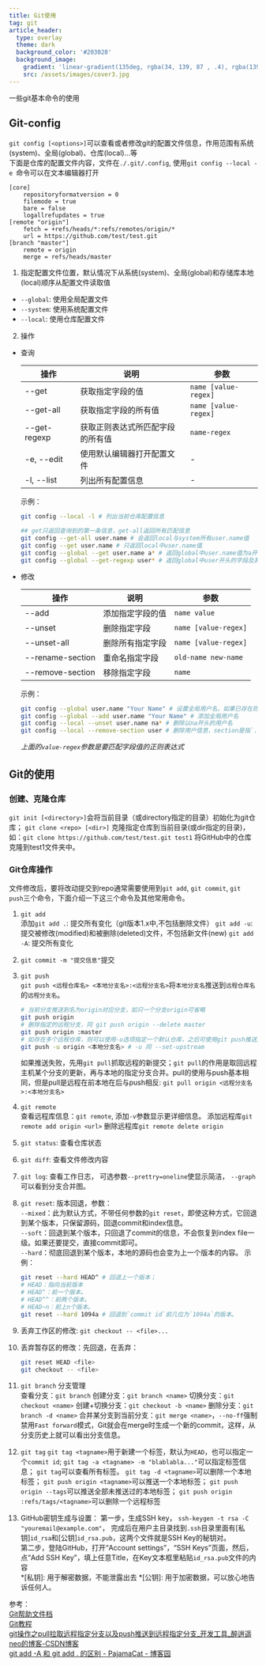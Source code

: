 ```yaml
---
title: Git使用
tag: git
article_header:
  type: overlay
  theme: dark
  background_color: '#203028'
  background_image:
    gradient: 'linear-gradient(135deg, rgba(34, 139, 87 , .4), rgba(139, 34, 139, .4))'
    src: /assets/images/cover3.jpg
---
```


一些git基本命令的使用  
<!--more-->

## Git-config
`git config [<options>]`可以查看或者修改git的配置文件信息，作用范围有系统(system)、全局(global)、仓库(local)...等  
下面是仓库的配置文件内容，文件在`./.git/.config`, 使用`git config --local -e `命令可以在文本编辑器打开

```
[core]
	repositoryformatversion = 0
	filemode = true
	bare = false
	logallrefupdates = true
[remote "origin"]
	fetch = +refs/heads/*:refs/remotes/origin/*
	url = https://github.com/test/test.git
[branch "master"]
	remote = origin
	merge = refs/heads/master
```
1. 指定配置文件位置，默认情况下从系统(system)、全局(global)和存储库本地(local)顺序从配置文件读取值 
- `--global`: 使用全局配置文件
- `--system`: 使用系统配置文件
- `--local`: 使用仓库配置文件
2. 操作  
- 查询 

    | 操作         | 说明                             | 参数                 |
    | ------------ | -------------------------------- | -------------------- |
    | --get        | 获取指定字段的值                 | `name [value-regex]` |
    | --get-all    | 获取指定字段的所有值             | `name [value-regex]`  |
    | --get-regexp | 获取正则表达式所匹配字段的所有值 | `name-regex`         |
    | -e, --edit   | 使用默认编辑器打开配置文件       | -                    |
    | -l, --list   | 列出所有配置信息                 | -                    |
    
    示例：
    ```bash
    git config --local -l # 列出当前仓库配置信息

    ## get只返回查询到的第一条信息，get-all返回所有匹配信息
    git config --get-all user.name # 会返回local与system所有user.name值
    git config --get user.name # 只返回local中user.name值
    git config --global --get user.name a* # 返回global中user.name值为a开头的结果
    git config --global --get-regexp user* # 返回global中user开头的字段及其值
    ```
- 修改

    操作|说明|参数
    -|-|-
    --add|添加指定字段的值|`name value`
    --unset|删除指定字段|`name [value-regex]`
    --unset-all|删除所有指定字段|`name [value-regex]`
    --rename-section|重命名指定字段|`old-name new-name`
    --remove-section|移除指定字段|`name`
    
    示例：
    ```bash
    git config --global user.name "Your Name" # 设置全局用户名，如果已存在则修改
    git config --global --add user.name "Your Name" # 添加全局用户名
    git config --local --unset user.name na* # 删除以na开头的用户名
    git config --local --remove-section user # 删除用户信息，section是指`.`前面的字段
    ```
    *上面的`value-regex`参数是要匹配字段值的正则表达式*

## Git的使用
### 创建、克隆仓库  
`git init [<directory>]`会将当前目录（或directory指定的目录）初始化为git仓库；
`git clone <repo> [<dir>]` 克隆指定仓库到当前目录(或dir指定的目录)，如：`git clone https://github.com/test/test.git test1` 将GitHub中的仓库克隆到test1文件夹中。

### Git仓库操作
文件修改后，要将改动提交到repo通常需要使用到`git add`, `git commit`, `git push`三个命令，下面介绍一下这三个命令及其他常用命令。
1. `git add`  
添加`git add .`: 提交所有变化（git版本1.x中,不包括删除文件）
`git add -u`: 提交被修改(modified)和被删除(deleted)文件，不包括新文件(new)
`git add -A`: 提交所有变化  
2. `git commit -m "提交信息"`提交
3. `git push`  
`git push <远程仓库名> <本地分支名>:<远程分支名>`将`本地分支名`推送到`远程仓库名`的`远程分支名`。

    ```bash
    # 当前分支推送到名为origin对应分支，如只一个分支origin可省略
    git push origin
    # 删除指定的远程分支，同 git push origin --delete master
    git push origin :master 
    # 如存在多个远程仓库，则可以使用-u选项指定一个默认仓库，之后可使用git push推送到默认仓库。
    git push -u origin <本地分支名> # -u 同 --set-upstream
    ```
    如果推送失败，先用`git pull`抓取远程的新提交；`git pull`的作用是取回远程主机某个分支的更新，再与本地的指定分支合并。pull的使用与push基本相同，但是pull是远程在前本地在后与push相反: `git pull origin <远程分支名>:<本地分支名>`

4. `git remote`  
查看远程库信息：`git remote`, 添加`-v`参数显示更详细信息。
添加远程库`git remote add origin <url>`
删除远程库`git remote delete origin`
   
5. `git status`: 查看仓库状态

6. `git diff`: 查看文件修改内容

7. `git log`: 查看工作日志， 可选参数`--prettry=oneline`使显示简洁， `--graph`可以看到分支合并图。

8. `git reset`: 版本回退，参数：  
`--mixed`：此为默认方式，不带任何参数的``git reset``，即使这种方式，它回退到某个版本，只保留源码，回退commit和index信息。  
`--soft`：回退到某个版本，只回退了commit的信息，不会恢复到index file一级。如果还要提交，直接commit即可。  
`--hard`：彻底回退到某个版本，本地的源码也会变为上一个版本的内容。
    示例：
    ```bash
    git reset --hard HEAD^ # 回退上一个版本；
    # HEAD：指向当前版本
    # HEAD^：前一个版本。
    # HEAD^^：前两个版本。
    # HEAD~n：前上n个版本。
    git reset --hard 1094a # 回退到`commit id`前几位为`1094a`的版本。
    ```
9. 丢弃工作区的修改: `git checkout -- <file>...`

10. 丢弃暂存区的修改：先回退，在丢弃：  
    ```bash
    git reset HEAD <file> 
    git checkout -- <file>
    ```
11. `git branch` 分支管理  
查看分支：`git branch`
创建分支：`git branch <name>`
切换分支：`git checkout <name>`
创建+切换分支：`git checkout -b <name>`
删除分支：`git branch -d <name>`
合并某分支到当前分支：`git merge <name>`，`--no-ff`强制禁用`Fast forward`模式，Git就会在merge时生成一个新的commit，这样，从分支历史上就可以看出分支信息。

12. `git tag`
`git tag <tagname>`用于新建一个标签，默认为`HEAD`，也可以指定一个`commit id`;
`git tag -a <tagname> -m "blablabla..."`可以指定标签信息；
`git tag`可以查看所有标签。
`git tag -d <tagname>`可以删除一个本地标签；
`git push origin <tagname>`可以推送一个本地标签；
`git push origin --tags`可以推送全部未推送过的本地标签；
`git push origin :refs/tags/<tagname>`可以删除一个远程标签

12. GitHub密钥生成与设置：
第一步，生成SSH key，
``ssh-keygen -t rsa -C "youremail@example.com"``，
完成后在用户主目录找到``.ssh``目录里面有[私钥]``id_rsa``和[公钥]``id_rsa.pub``，这两个文件就是SSH Key的秘钥对。  
第二步，登陆GitHub，打开“Account settings”，“SSH Keys”页面，然后，点“Add SSH Key”，填上任意Title，在Key文本框里粘贴`id_rsa.pub`文件的内容  
*[私钥]: 用于解密数据，不能泄露出去 
*[公钥]: 用于加密数据，可以放心地告诉任何人。

参考：  
[Git帮助文件档]()  
[Git教程](https://www.yiibai.com/git)  
[git操作之pull拉取远程指定分支以及push推送到远程指定分支_开发工具_醉逍遥neo的博客-CSDN博客](https://blog.csdn.net/u010059669/article/details/82670484)  
[git add -A 和 git add . 的区别 - PajamaCat - 博客园](https://www.cnblogs.com/skura23/p/5859243.html)
